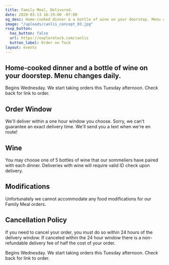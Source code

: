 ```yaml
---
title: Family Meal, Delivered.
date: 2020-03-13 16:19:00 -07:00
og_desc: Home-cooked dinner & a bottle of wine on your doorstep. Menu changes daily.
image: "/uploads/canlis_concept_03.jpg"
rsvp_button:
  has_button: false
  url: https://exploretock.com/canlis
  button_label: Order on Tock
layout: events
---
```


<h2 class="Display2 mb4">Home-cooked dinner and a bottle of wine on your doorstep. Menu changes daily.</h2>

Begins Wednesday. We start taking orders this Tuesday afternoon. Check back for link to order.

<div class="Divider mb4 op30"></div>

<h2 class="Caption mb4">Order Window</h2>

We'll deliver within a one hour window you choose. Sorry, we can't guarantee an exact delivery time. We'll send you a text when we're en route!

<h2 class="Caption mb4">Wine</h2>

You may choose one of 5 bottles of wine that our sommeliers have paired with each dinner. Deliveries with wine will require valid ID check upon delivery.

<h2 class="Caption mb4">Modifications</h2>

Unfortunately we cannot accommodate any food modifications for our Family Meal orders.

<h2 class="Caption mb4">Cancellation Policy</h2>

If you need to cancel your order, you must do so within 24 hours of the delivery window. If canceled within the 24 hour window there is a non-refundable delivery fee of half the cost of your order.

<div class="Divider mb4 op30"></div>
<!--
<div class="EventsButton mb8 mt4">
  <a class="Caption" href="https://exploretock.com/canlis">
    Order on Tock
  </a>
</div> -->

Begins Wednesday. We start taking orders this Tuesday afternoon. Check back for link to order.






